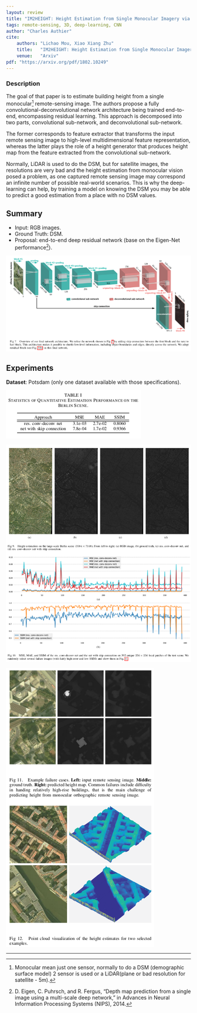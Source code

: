 ```yaml
---
layout: review
title: "IM2HEIGHT: Height Estimation from Single Monocular Imagery via Fully Residual Convolutional-Deconvolutional Network"
tags: remote-sensing, 3D, deep-learning, CNN
author: "Charles Authier"
cite:
    authors: "Lichao Mou, Xiao Xiang Zhu"
    title:   "IM2HEIGHT: Height Estimation from Single Monocular Imagery via Fully Residual Convolutional-Deconvolutional Network"
    venue:   "Arxiv"
pdf: "https://arxiv.org/pdf/1802.10249"
---
```


### Description
The goal of that paper is to estimate building height from a single monocular[^fn] remote-sensing image.
The authors propose a fully convolutional-deconvolutional network architecture being trained end-to-end, encompassing residual learning. This approach is decomposed into two parts, convolutional sub-network, and deconvolutional sub-network.

The former corresponds to feature extractor that transforms the input remote sensing image to high-level multidimensional feature representation, whereas the latter plays the role of a height generator that produces height map from the feature extracted from the convolutional sub-network.

Normally, LiDAR is used to do the DSM, but for satellite images, the resolutions are very bad and the height estimation from monocular vision posed a problem, as one captured remote sensing image may correspond an infinite number of possible real-world scenarios. This is why the deep-learning can help, by training a model on knowing the DSM you may be able to predict a good estimation from a place with no DSM values.


## Summary

- Input: RGB images.
- Ground Truth: DSM.
- Proposal: end-to-end deep residual network (base on the Eigen-Net performance[^fn2]).

![](/deep-learning/images/im2height/im2height_model.png)


## Experiments

**Dataset**: Potsdam (only one dataset available with those specifications).


![](/deep-learning/images/im2height/im2height_table.png)

![](/deep-learning/images/im2height/im2height_results.png)

![](/deep-learning/images/im2height/im2height_examples.png)

***

[^fn]: Monocular mean just one sensor, normally to do a DSM (demographic surface model) 2 sensor is used or a LiDAR(plane or bad resolution for satellite - 5m).
[^fn2]: D. Eigen, C. Puhrsch, and R. Fergus, “Depth map prediction from a single image using a multi-scale deep network,” in Advances in Neural Information Processing Systems (NIPS), 2014.
